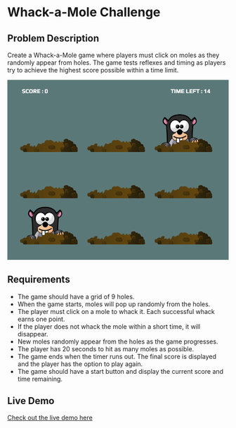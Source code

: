 # Whack-a-Mole Challenge

## Problem Description

Create a Whack-a-Mole game where players must click on moles as they randomly appear from holes. The game tests reflexes and timing as players try to achieve the highest score possible within a time limit.

<img src="public/images/demo.png"/>

## Requirements

- The game should have a grid of 9 holes.
- When the game starts, moles will pop up randomly from the holes.
- The player must click on a mole to whack it. Each successful whack earns one point.
- If the player does not whack the mole within a short time, it will disappear.
- New moles randomly appear from the holes as the game progresses.
- The player has 20 seconds to hit as many moles as possible.
- The game ends when the timer runs out. The final score is displayed and the player has the option to play again.
- The game should have a start button and display the current score and time remaining.

## Live Demo

[Check out the live demo here](#)